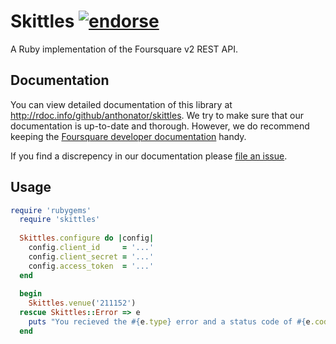 # Skittles [![endorse](http://api.coderwall.com/anthonator/endorsecount.png)](http://coderwall.com/anthonator)

A Ruby implementation of the Foursquare v2 REST API.

## Documentation

You can view detailed documentation of this library at http://rdoc.info/github/anthonator/skittles. We try to make sure that our documentation is up-to-date and thorough. However, we do recommend keeping the [Foursquare developer documentation](https://developer.foursquare.com/docs/) handy.

If you find a discrepency in our documentation please [file an issue](https://github.com/anthonator/skittles/issues/new).

## Usage

```ruby
require 'rubygems'
  require 'skittles'
  
  Skittles.configure do |config|
    config.client_id     = '...'
    config.client_secret = '...'
    config.access_token  = '...'
  end
  
  begin
    Skittles.venue('211152')
  rescue Skittles::Error => e
    puts "You recieved the #{e.type} error and a status code of #{e.code} which means #{e.detail}."
  end
```
